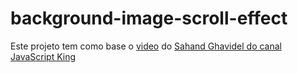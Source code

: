 # background-image-scroll-effect
Este projeto tem como base o [video](https://www.youtube.com/watch?v=EWv2jnhZErc&amp;t=20519s) do [Sahand Ghavidel do canal](https://github.com/sahandghavidel) [JavaScript King](https://www.youtube.com/@JavaScriptKing)
